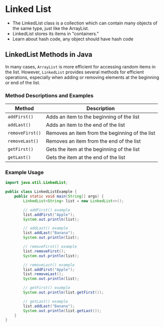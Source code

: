 # Linked List
- The LinkedList class is a collection which can contain many objects of the same type, just like the ArrayList.
- LinkedList stores its items in "containers."
- Learn about hash code, any object should have hash code


## LinkedList Methods in Java

In many cases, `ArrayList` is more efficient for accessing random items in the list. However, `LinkedList` provides several methods for efficient operations, especially when adding or removing elements at the beginning or end of the list.

### Method Descriptions and Examples

| Method         | Description                              
|----------------|------------------------------------------|
| `addFirst()`   | Adds an item to the beginning of the list |
| `addLast()`    | Adds an item to the end of the list       |
| `removeFirst()`| Removes an item from the beginning of the list | 
| `removeLast()` | Removes an item from the end of the list | 
| `getFirst()`   | Gets the item at the beginning of the list |
| `getLast()`    | Gets the item at the end of the list     |

### Example Usage

```java
import java.util.LinkedList;

public class LinkedListExample {
    public static void main(String[] args) {
        LinkedList<String> list = new LinkedList<>();

        // addFirst() example
        list.addFirst("Apple");
        System.out.println(list); 

        // addLast() example
        list.addLast("Banana");
        System.out.println(list); 

        // removeFirst() example
        list.removeFirst();
        System.out.println(list); 

        // removeLast() example
        list.addFirst("Apple");
        list.removeLast();
        System.out.println(list);

        // getFirst() example
        System.out.println(list.getFirst()); 

        // getLast() example
        list.addLast("Banana");
        System.out.println(list.getLast());
    }
}
```